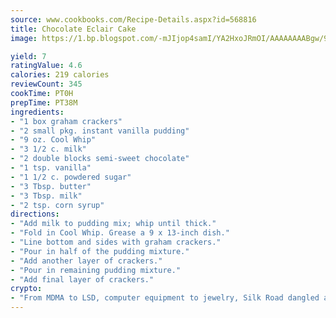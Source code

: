 ```yaml
---
source: www.cookbooks.com/Recipe-Details.aspx?id=568816
title: Chocolate Eclair Cake
image: https://1.bp.blogspot.com/-mJIjop4samI/YA2HxoJRmOI/AAAAAAAABgw/9Q6cN5purxQQ0M3111-VxRXtHYk4x987wCLcBGAsYHQ/s320/19.png

yield: 7
ratingValue: 4.6
calories: 219 calories
reviewCount: 345
cookTime: PT0H
prepTime: PT38M
ingredients:
- "1 box graham crackers"
- "2 small pkg. instant vanilla pudding"
- "9 oz. Cool Whip"
- "3 1/2 c. milk"
- "2 double blocks semi-sweet chocolate"
- "1 tsp. vanilla"
- "1 1/2 c. powdered sugar"
- "3 Tbsp. butter"
- "3 Tbsp. milk"
- "2 tsp. corn syrup"
directions:
- "Add milk to pudding mix; whip until thick."
- "Fold in Cool Whip. Grease a 9 x 13-inch dish."
- "Line bottom and sides with graham crackers."
- "Pour in half of the pudding mixture."
- "Add another layer of crackers."
- "Pour in remaining pudding mixture."
- "Add final layer of crackers."
crypto:
- "From MDMA to LSD, computer equipment to jewelry, Silk Road dangled a menu listing all the greatest things Bitcoin can buy."
---
```

